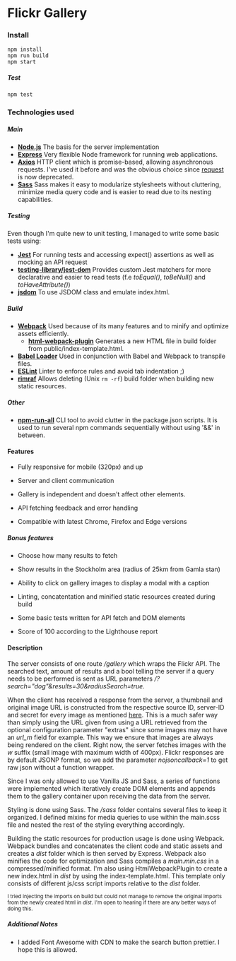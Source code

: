 # Flickr Gallery

### Install

```node
npm install
npm run build
npm start
```

##### Test

```node
npm test
```

### Technologies used

##### Main

- [**Node.js**](https://nodejs.org/en/)
  The basis for the server implementation
- [**Express**](http://expressjs.com/)
  Very flexible Node framework for running web applications.
- [**Axios**](https://github.com/axios/axios)
  HTTP client which is promise-based, allowing asynchronous requests. I've used it before and was the obvious choice since [request](https://github.com/request/request) is now deprecated.
- [**Sass**](https://sass-lang.com/)
  Sass makes it easy to modularize stylesheets without cluttering, minimize media query code and is easier to read due to its nesting capabilities.

##### Testing

Even though I'm quite new to unit testing, I managed to write some basic tests using:

- [**Jest**](https://jestjs.io/)
  For running tests and accessing expect() assertions as well as mocking an API request
- [**testing-library/jest-dom**](https://github.com/testing-library/jest-dom)
  Provides custom Jest matchers for more declarative and easier to read tests (f.e _toEqual()_, _toBeNull()_ and _toHaveAttribute()_)
- [**jsdom**](https://www.npmjs.com/package/jsdom)
  To use JSDOM class and emulate index.html.

##### Build

- [**Webpack**](https://nodejs.org/en/)
  Used because of its many features and to minify and optimize assets efficiently.
  - [**html-webpack-plugin**](https://github.com/jantimon/html-webpack-plugin)
    Generates a new HTML file in build folder from public/index-template.html.
- [**Babel Loader**](https://github.com/babel/babel-loader)
  Used in conjunction with Babel and Webpack to transpile files.
- [**ESLint**](https://eslint.org/)
  Linter to enforce rules and avoid tab indentation ;)
- [**rimraf**](https://www.npmjs.com/package/rimraf)
  Allows deleting (Unix `rm -rf`) build folder when building new static resources.

##### Other

- [**npm-run-all**](https://www.npmjs.com/package/npm-run-all)
  CLI tool to avoid clutter in the package.json scripts. It is used to run several npm commands sequentially without using '&&' in between.

#### Features

- Fully responsive for mobile (320px) and up

- Server and client communication

- Gallery is independent and doesn't affect other elements.

- API fetching feedback and error handling

- Compatible with latest Chrome, Firefox and Edge versions

##### Bonus features

- Choose how many results to fetch

- Show results in the Stockholm area (radius of 25km from Gamla stan)

- Ability to click on gallery images to display a modal with a caption

- Linting, concatentation and minified static resources created during build

- Some basic tests written for API fetch and DOM elements

- Score of 100 according to the Lighthouse report

#### Description

The server consists of one route _/gallery_ which wraps the Flickr API. The searched text, amount of results and a bool telling the server if a query needs to be performed is sent as URL parameters _/?search="dog"&results=30&radiusSearch=true_.

When the client has received a response from the server, a thumbnail and original image URL is constructed from the respective source ID, server-ID and secret for every image as mentioned [here](https://www.flickr.com/services/api/misc.urls.html). This is a much safer way than simply using the URL given from using a URL retrieved from the optional configuration parameter "extras" since some images may not have an _url_m_ field for example. This way we ensure that images are always being rendered on the client. Right now, the server fetches images with the _w_ suffix (small image with maximum width of 400px). Flickr responses are by default JSONP format, so we add the parameter _nojsoncallback=1_ to get raw json without a function wrapper.

Since I was only allowed to use Vanilla JS and Sass, a series of functions were implemented which iteratively create DOM elements and appends them to the gallery container upon receiving the data from the server.

Styling is done using Sass. The _/sass_ folder contains several files to keep it organized. I defined mixins for media queries to use within the main.scss file and nested the rest of the styling everything accordingly.

Building the static resources for production usage is done using Webpack. Webpack bundles and concatenates the client code and static assets and creates a _dist_ folder which is then served by Express. Webpack also minifies the code for optimization and Sass compiles a _main.min.css_ in a compressed/minified format.
I'm also using HtmlWebpackPlugin to create a new index.html in _dist_ by using the index-template.html. This template only consists of different js/css script imports relative to the _dist_ folder.

<sup>I tried injecting the imports on build but could not manage to remove the original imports from the newly created html in _dist_. I'm open to hearing if there are any better ways of doing this.</sup>

##### Additional Notes

- I added Font Awesome with CDN to make the search button prettier. I hope this is allowed.
